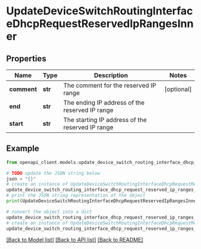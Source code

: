 # UpdateDeviceSwitchRoutingInterfaceDhcpRequestReservedIpRangesInner


## Properties

Name | Type | Description | Notes
------------ | ------------- | ------------- | -------------
**comment** | **str** | The comment for the reserved IP range | [optional] 
**end** | **str** | The ending IP address of the reserved IP range | 
**start** | **str** | The starting IP address of the reserved IP range | 

## Example

```python
from openapi_client.models.update_device_switch_routing_interface_dhcp_request_reserved_ip_ranges_inner import UpdateDeviceSwitchRoutingInterfaceDhcpRequestReservedIpRangesInner

# TODO update the JSON string below
json = "{}"
# create an instance of UpdateDeviceSwitchRoutingInterfaceDhcpRequestReservedIpRangesInner from a JSON string
update_device_switch_routing_interface_dhcp_request_reserved_ip_ranges_inner_instance = UpdateDeviceSwitchRoutingInterfaceDhcpRequestReservedIpRangesInner.from_json(json)
# print the JSON string representation of the object
print(UpdateDeviceSwitchRoutingInterfaceDhcpRequestReservedIpRangesInner.to_json())

# convert the object into a dict
update_device_switch_routing_interface_dhcp_request_reserved_ip_ranges_inner_dict = update_device_switch_routing_interface_dhcp_request_reserved_ip_ranges_inner_instance.to_dict()
# create an instance of UpdateDeviceSwitchRoutingInterfaceDhcpRequestReservedIpRangesInner from a dict
update_device_switch_routing_interface_dhcp_request_reserved_ip_ranges_inner_from_dict = UpdateDeviceSwitchRoutingInterfaceDhcpRequestReservedIpRangesInner.from_dict(update_device_switch_routing_interface_dhcp_request_reserved_ip_ranges_inner_dict)
```
[[Back to Model list]](../README.md#documentation-for-models) [[Back to API list]](../README.md#documentation-for-api-endpoints) [[Back to README]](../README.md)


